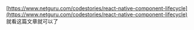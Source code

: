 [https://www.netguru.com/codestories/react-native-component-lifecycle](https://www.netguru.com/codestories/react-native-component-lifecycle)
就看这篇文章就可以了

<!--stackedit_data:
eyJoaXN0b3J5IjpbLTEyMjQ1MDAxMywtODY1MDc3MzMwXX0=
-->